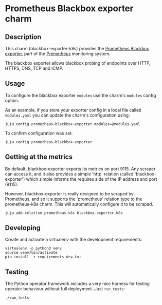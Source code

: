 # Prometheus Blackbox exporter charm

## Description

This charm (blackbox-exporter-k8s) provides the
[Prometheus Blackbox exporter](https://github.com/prometheus/blackbox_exporter),
part of the [Prometheus](https://prometheus.io/) monitoring system.

The blackbox exporter allows blackbox probing of endpoints over HTTP, HTTPS,
DNS, TCP and ICMP.

## Usage

To configure the blackbox exporter `modules` use the charm's `modules` config
option.

As an example, if you store your exporter config in a local file called
`modules.yaml` you can update the charm's configuration using:

    juju config prometheus-blackbox-exporter modules=@modules.yaml

To confirm configuration was set:

    juju config prometheus-blackbox-exporter

## Getting at the metrics

By default, blackbox-exporter exports its metrics on port 9115.  Any scraper
can access it, and it also provides a simple 'http' relation (called
'blackbox-exporter') which simple informs the requires side of the IP address
and port (9115).

However, blackbox-exporter is really designed to be scraped by Prometheus, and
so it supports the 'prometheus' relation type to the prometheus-k8s charm.
This will automatically configure it to be scraped.

    juju add-relation prometheus-k8s blackbox-exporter-k8s

## Developing

Create and activate a virtualenv with the development requirements:

    virtualenv -p python3 venv
    source venv/bin/activate
    pip install -r requirements-dev.txt

## Testing

The Python operator framework includes a very nice harness for testing
operator behaviour without full deployment. Just `run_tests`:

    ./run_tests

